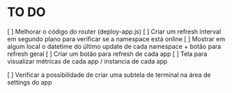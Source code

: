 # TO DO

[ ] Melhorar o código do router (deploy-app.js)
[ ] Criar um refresh interval em segundo plano para verificar se a namespace está online
[ ] Mostrar em algum local o datetime do último update de cada namespace + botão para refresh geral
[ ] Criar um botão para refresh de cada app
[ ] Tela para visualizar métricas de cada app / instancia de cada app

[ ] Verificar a possibilidade de criar uma subtela de terminal na área de settings do app

